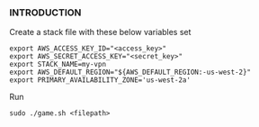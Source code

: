 ### INTRODUCTION

Create a stack file <filename> with these below variables set
```
export AWS_ACCESS_KEY_ID="<access_key>"
export AWS_SECRET_ACCESS_KEY="<secret_key>"
export STACK_NAME=my-vpn
export AWS_DEFAULT_REGION="${AWS_DEFAULT_REGION:-us-west-2}"
export PRIMARY_AVAILABILITY_ZONE='us-west-2a'

```

Run

```
sudo ./game.sh <filepath>
```
